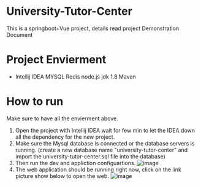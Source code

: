 # University-Tutor-Center

This is a springboot+Vue project, details read project Demonstration Document 

# Project Envierment

* Intellij IDEA
MYSQL 
Redis
node.js
jdk 1.8
Maven

# How to run 

Make sure to have all the envierment above.
1. Open the project with Intellij IDEA wait for few min to let the IDEA down all the dependency for the new project.
2. Make sure the Mysql database is connected or the database servers is running. (create a new database name "university-tutor-center" and import the university-tutor-center.sql file into the database)
3. Then run the dev and appliction configuartions.  ![image](https://github.com/ZiqingZhou694/CSC4330ProjectGroupB/assets/113397683/f076fb20-ff1b-4ec0-9529-264270c97796)
4. The web application should be running right now, click on the link picture show below to open the web.
![image](https://github.com/ZiqingZhou694/CSC4330ProjectGroupB/assets/113397683/e276683b-b0f1-4463-9408-3bf3e3c2e3ac)

